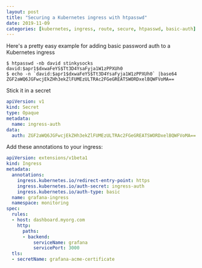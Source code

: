 ```yaml
---
layout: post
title: "Securing a Kubernetes ingress with htpasswd"
date: 2019-11-09
categories: [kubernetes, ingress, route, secure, htpasswd, basic-auth]
---
```


Here's a pretty easy example for adding basic password auth to a Kubernetes ingress

```shell
$ htpasswd -nb david stinkysocks
david:$apr1$dxwaFeYS$Tt3D4YsaFyja1W1zPPXUh0
$ echo -n `david:$apr1$dxwaFeYS$Tt3D4YsaFyja1W1zPPXUh0` |base64
ZGF2aWQ6JGFwcjEkZHh3ekZlFUMEzULTRAc2FGeGREATSWORDxelBQWFVoMA==
```

Stick it in a secret

```yaml
apiVersion: v1
kind: Secret
type: Opaque
metadata:
  name: ingress-auth
data:
  auth: ZGF2aWQ6JGFwcjEkZHh3ekZlFUMEzULTRAc2FGeGREATSWORDxelBQWFVoMA==
```

Add these annotations to your ingress:

```yaml
apiVersion: extensions/v1beta1
kind: Ingress
metadata:
  annotations:
    ingress.kubernetes.io/redirect-entry-point: https
    ingress.kubernetes.io/auth-secret: ingress-auth
    ingress.kubernetes.io/auth-type: basic
  name: grafana-ingress
  namespace: monitoring
spec:
  rules:
  - host: dashboard.myorg.com
    http:
      paths:
      - backend:
          serviceName: grafana
          servicePort: 3000
  tls:
  - secretName: grafana-acme-certificate
```



